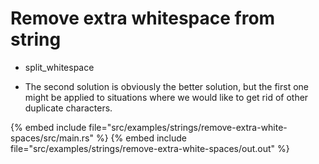 # Remove extra whitespace from string

* split_whitespace

* The second solution is obviously the better solution, but the first one might be applied to situations where we would like to get rid of other duplicate characters.

{% embed include file="src/examples/strings/remove-extra-white-spaces/src/main.rs" %}
{% embed include file="src/examples/strings/remove-extra-white-spaces/out.out" %}


